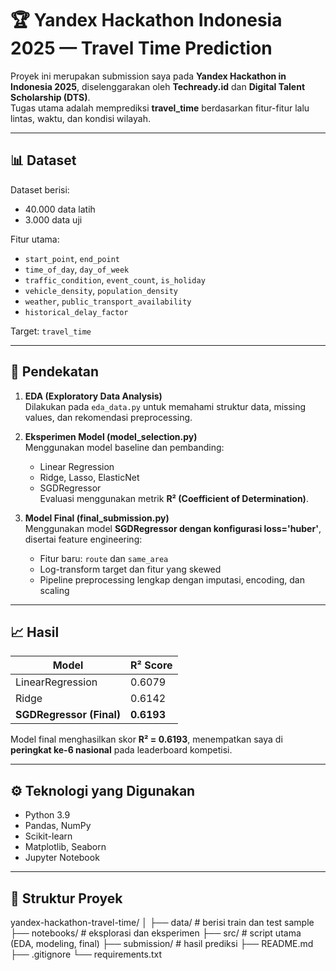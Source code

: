 # 🏆 Yandex Hackathon Indonesia 2025 — Travel Time Prediction

Proyek ini merupakan submission saya pada **Yandex Hackathon in Indonesia 2025**, diselenggarakan oleh **Techready.id** dan **Digital Talent Scholarship (DTS)**.  
Tugas utama adalah memprediksi **travel_time** berdasarkan fitur-fitur lalu lintas, waktu, dan kondisi wilayah.

---

## 📊 Dataset
Dataset berisi:
- 40.000 data latih
- 3.000 data uji

Fitur utama:
- `start_point`, `end_point`
- `time_of_day`, `day_of_week`
- `traffic_condition`, `event_count`, `is_holiday`
- `vehicle_density`, `population_density`
- `weather`, `public_transport_availability`
- `historical_delay_factor`

Target: `travel_time`

---

## 🧠 Pendekatan
1. **EDA (Exploratory Data Analysis)**  
   Dilakukan pada `eda_data.py` untuk memahami struktur data, missing values, dan rekomendasi preprocessing.

2. **Eksperimen Model (model_selection.py)**  
   Menggunakan model baseline dan pembanding:
   - Linear Regression  
   - Ridge, Lasso, ElasticNet  
   - SGDRegressor  
   Evaluasi menggunakan metrik **R² (Coefficient of Determination)**.

3. **Model Final (final_submission.py)**  
   Menggunakan model **SGDRegressor dengan konfigurasi loss='huber'**, disertai feature engineering:
   - Fitur baru: `route` dan `same_area`
   - Log-transform target dan fitur yang skewed
   - Pipeline preprocessing lengkap dengan imputasi, encoding, dan scaling

---

## 📈 Hasil
| Model | R² Score |
|--------|-----------|
| LinearRegression | 0.6079 |
| Ridge | 0.6142 |
| **SGDRegressor (Final)** | **0.6193** |

Model final menghasilkan skor **R² = 0.6193**, menempatkan saya di **peringkat ke-6 nasional** pada leaderboard kompetisi.

---

## ⚙️ Teknologi yang Digunakan
- Python 3.9  
- Pandas, NumPy  
- Scikit-learn  
- Matplotlib, Seaborn  
- Jupyter Notebook  

---

## 📂 Struktur Proyek
yandex-hackathon-travel-time/
│
├── data/ # berisi train dan test sample
├── notebooks/ # eksplorasi dan eksperimen
├── src/ # script utama (EDA, modeling, final)
├── submission/ # hasil prediksi
├── README.md
├── .gitignore
└── requirements.txt